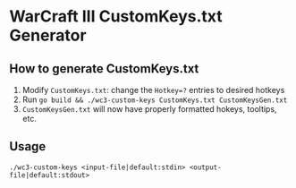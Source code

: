 # WarCraft III CustomKeys.txt Generator

## How to generate CustomKeys.txt

1. Modify `CustomKeys.txt`: change the `Hotkey=?` entries to desired hotkeys
1. Run `go build && ./wc3-custom-keys CustomKeys.txt CustomKeysGen.txt`
1. `CustomKeysGen.txt` will now have properly formatted hokeys, tooltips, etc.

## Usage

```shell-session
./wc3-custom-keys <input-file|default:stdin> <output-file|default:stdout>
```

